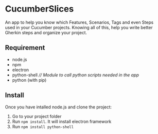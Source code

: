 # CucumberSlices

An app to help you know which Features, Scenarios, Tags and even Steps used in your Cucumber projects.
Knowing all of this, help you write better Gherkin steps and organize your project.

## Requirement

- node.js
- npm
- electron
- python-shell _// Module to call python scripts needed in the app_
- python (with pip)

## Install

Once you have intalled node.js and clone the project:
1. Go to your project folder
2. Run `npm install`. It will install electron framework
3. Run `npm install python-shell`
